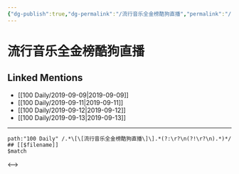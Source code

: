 ```yaml
---
{"dg-publish":true,"dg-permalink":"/流行音乐全金榜酷狗直播","permalink":"/流行音乐全金榜酷狗直播/"}
---
```


# 流行音乐全金榜酷狗直播

## Linked Mentions
- [[100 Daily/2019-09-09\|2019-09-09]]
- [[100 Daily/2019-09-11\|2019-09-11]]
- [[100 Daily/2019-09-12\|2019-09-12]]
- [[100 Daily/2019-09-13\|2019-09-13]]


---

```expander
path:"100 Daily" /.*\[\[流行音乐全金榜酷狗直播\]\].*(?:\r?\n(?!\r?\n).*)*/
## [[$filename]]
$match
```

<-->